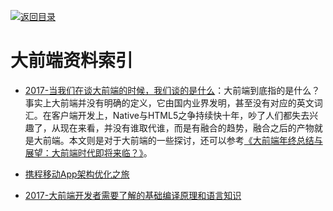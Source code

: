 [![返回目录](https://parg.co/UGo)](https://parg.co/b4z) 


 


 


 




# 大前端资料索引


- [2017-当我们在谈大前端的时候，我们谈的是什么](http://6me.us/5XC)：大前端到底指的是什么？事实上大前端并没有明确的定义，它由国内业界发明，甚至没有对应的英文词汇。在客户端开发上，Native与HTML5之争持续快十年，吵了人们都失去兴趣了，从现在来看，并没有谁取代谁，而是有融合的趋势，融合之后的产物就是大前端。本文则是对于大前端的一些探讨，还可以参考[《大前端年终总结与展望：大前端时代即将来临？》](http://6me.us/IT58a)。


- [携程移动App架构优化之旅](http://www.tuicool.com/articles/EnYzeib)


- [2017-大前端开发者需要了解的基础编译原理和语言知识](https://parg.co/bI9)
